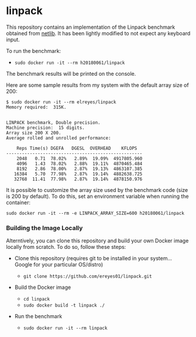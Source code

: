 # linpack

This repository contains an implementation of the Linpack benchmark obtained from [netlib](http://www.netlib.org/benchmark/linpackc.new). It has been lightly modified to not expect any keyboard input.

To run the benchmark:

- `sudo docker run -it --rm h20180061/linpack`

The benchmark results will be printed on the console.

Here are some sample results from my system with the default array size of 200:

```
$ sudo docker run -it --rm elreyes/linpack
Memory required:  315K.


LINPACK benchmark, Double precision.
Machine precision:  15 digits.
Array size 200 X 200.
Average rolled and unrolled performance:

    Reps Time(s) DGEFA   DGESL  OVERHEAD    KFLOPS
----------------------------------------------------
    2048   0.71  78.02%   2.89%  19.09%  4917805.960
    4096   1.43  78.02%   2.88%  19.11%  4870465.484
    8192   2.86  78.00%   2.87%  19.13%  4863107.385
   16384   5.70  77.98%   2.87%  19.14%  4882638.725
   32768  11.41  77.98%   2.87%  19.14%  4878150.976
```

It is possible to customize the array size used by the benchmark code (size is 200 by default). To do this, set an environment variable when running the container:

`sudo docker run -it --rm -e LINPACK_ARRAY_SIZE=600 h20180061/linpack`

### Building the Image Locally

Alterntively, you can clone this repository and build your own Docker image locally from scratch. To do so, follow these steps:

- Clone this repository (requires git to be installed in your system... Google for your particular OS/distro)
  - `git clone https://github.com/ereyes01/linpack.git`

- Build the Docker image
  - `cd linpack`
  - `sudo docker build -t linpack ./`
  
- Run the benchmark
  - `sudo docker run -it --rm linpack`
  
